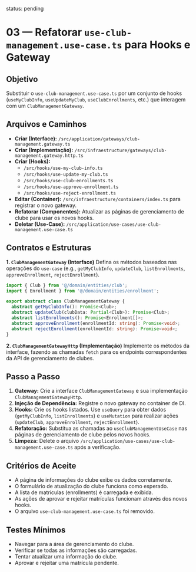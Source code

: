 status: pending

# 03 — Refatorar `use-club-management.use-case.ts` para Hooks e Gateway

## Objetivo
Substituir o `use-club-management.use-case.ts` por um conjunto de hooks (`useMyClubInfo`, `useUpdateMyClub`, `useClubEnrollments`, etc.) que interagem com um `ClubManagementGateway`.

## Arquivos e Caminhos

- **Criar (Interface):** `/src/application/gateways/club-management.gateway.ts`
- **Criar (Implementação):** `/src/infraestructure/gateways/club-management.gateway.http.ts`
- **Criar (Hooks):**
    - `/src/hooks/use-my-club-info.ts`
    - `/src/hooks/use-update-my-club.ts`
    - `/src/hooks/use-club-enrollments.ts`
    - `/src/hooks/use-approve-enrollment.ts`
    - `/src/hooks/use-reject-enrollment.ts`
- **Editar (Container):** `/src/infraestructure/containers/index.ts` para registrar o novo gateway.
- **Refatorar (Componentes):** Atualizar as páginas de gerenciamento de clube para usar os novos hooks.
- **Deletar (Use-Case):** `/src/application/use-cases/use-club-management.use-case.ts`

## Contratos e Estruturas

**1. `ClubManagementGateway` (Interface)**
Defina os métodos baseados nas operações do `use-case` (e.g., `getMyClubInfo`, `updateClub`, `listEnrollments`, `approveEnrollment`, `rejectEnrollment`).

```typescript
import { Club } from '@/domain/entities/club';
import { Enrollment } from '@/domain/entities/enrollment';

export abstract class ClubManagementGateway {
  abstract getMyClubInfo(): Promise<Club>;
  abstract updateClub(clubData: Partial<Club>): Promise<Club>;
  abstract listEnrollments(): Promise<Enrollment[]>;
  abstract approveEnrollment(enrollmentId: string): Promise<void>;
  abstract rejectEnrollment(enrollmentId: string): Promise<void>;
}
```

**2. `ClubManagementGatewayHttp` (Implementação)**
Implemente os métodos da interface, fazendo as chamadas `fetch` para os endpoints correspondentes da API de gerenciamento de clubes.

## Passo a Passo

1.  **Gateway:** Crie a interface `ClubManagementGateway` e sua implementação `ClubManagementGatewayHttp`.
2.  **Injeção de Dependência:** Registre o novo gateway no container de DI.
3.  **Hooks:** Crie os hooks listados. Use `useQuery` para obter dados (`getMyClubInfo`, `listEnrollments`) e `useMutation` para realizar ações (`updateClub`, `approveEnrollment`, `rejectEnrollment`).
4.  **Refatoração:** Substitua as chamadas ao `useClubManagementUseCase` nas páginas de gerenciamento de clube pelos novos hooks.
5.  **Limpeza:** Delete o arquivo `/src/application/use-cases/use-club-management.use-case.ts` após a verificação.

## Critérios de Aceite

- A página de informações do clube exibe os dados corretamente.
- O formulário de atualização do clube funciona como esperado.
- A lista de matrículas (enrollments) é carregada e exibida.
- As ações de aprovar e rejeitar matrículas funcionam através dos novos hooks.
- O arquivo `use-club-management.use-case.ts` foi removido.

## Testes Mínimos

- Navegar para a área de gerenciamento do clube.
- Verificar se todas as informações são carregadas.
- Tentar atualizar uma informação do clube.
- Aprovar e rejeitar uma matrícula pendente.
